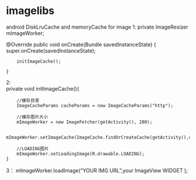 imagelibs
=========

android DiskLruCache and memoryCache for image
1:
  private ImageResizer mImageWorker;
  
  @Override
    public void onCreate(Bundle savedInstanceState) {
        super.onCreate(savedInstanceState);
        
        initImageCache();
      
    }
2:  
  private void initImageCache(){
  
        //缓存目录
        ImageCacheParams cacheParams = new ImageCacheParams("http");
        
        //缓存图片大小
        mImageWorker = new ImageFetcher(getActivity(), 200);
        
        mImageWorker.setImageCache(ImageCache.findOrCreateCache(getActivity(),cacheParams));
        
        //LOADING图片
        mImageWorker.setLoadingImage(R.drawable.LOADING);
    }
    
3：
mImageWorker.loadImage(“YOUR IMG URL”,your ImageView WIDGET );
